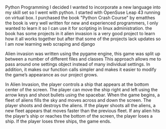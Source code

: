 Python Programming I decided I wanted to incorporate a new language into my skill set so I went with python. I started with OpenSuse Leap 43 running on virtual box. I purchased the book "Python Crash Course" by ematthes the book is very well written for new and experienced programmers, I only wanted to learn it so I can use it for scripting in linux administration. the book has some projects in it alien invasion is a very good project to learn how it all works together but after that some of the projects lack updates so I am now learning web scraping and django

Alien invasion was written using the pygame engine, this game was split up between a number of different files and classes This approach allows me to pass around one settings object instead of many individual settings. In addition, it makes our function calls simpler and makes it easier to modify the game’s appearance as our project grows.


In Alien Invasion, the player controls a ship that appears at the bottom center of the screen. The player can move the ship right and left using the arrow keys and shoot bullets using the spacebar. When the game begins, a fleet of aliens fills the sky and moves across and down the screen. The player shoots and destroys the aliens. If the player shoots all the aliens, a new fleet appears that moves faster than the previous fleet. If any alien hits the player’s ship or reaches the bottom of the screen, the player loses a ship. If the player loses three ships, the game ends.


